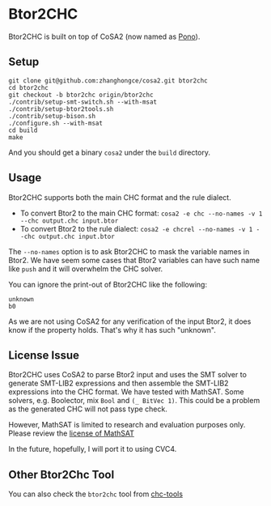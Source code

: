 # Btor2CHC
Btor2CHC is built on top of CoSA2 (now named as [Pono](https://github.com/upscale-project/pono)).

## Setup

```
git clone git@github.com:zhanghongce/cosa2.git btor2chc
cd btor2chc
git checkout -b btor2chc origin/btor2chc
./contrib/setup-smt-switch.sh --with-msat
./contrib/setup-btor2tools.sh
./contrib/setup-bison.sh
./configure.sh --with-msat
cd build
make
```

And you should get a binary `cosa2` under the `build` directory.

## Usage

Btor2CHC supports both the main CHC format and the rule dialect.

* To convert Btor2 to the main CHC format: `cosa2 -e chc --no-names -v 1 --chc output.chc input.btor`
* To convert Btor2 to the rule dialect: `cosa2 -e chcrel --no-names -v 1 --chc output.chc input.btor`

The `--no-names` option is to ask Btor2CHC to mask the variable names in Btor2. We have seem some cases that Btor2 variables can have such name like `push` and it will overwhelm the CHC solver.

You can ignore the print-out of Btor2CHC like the following:
```
unknown
b0
```
As we are not using CoSA2 for any verification of the input Btor2, it does know if the property holds. That's why it has such "unknown".

## License Issue

Btor2CHC uses CoSA2 to parse Btor2 input and uses the SMT solver to generate SMT-LIB2 expressions and then assemble the SMT-LIB2 expressions into the CHC format. We have tested with MathSAT. Some solvers, e.g. Boolector, mix `Bool` and `(_ BitVec 1)`. This could be a problem as the generated CHC will not pass type check.

However, MathSAT is limited to research and evaluation purposes only. Please review the [license of MathSAT](https://mathsat.fbk.eu/download.html)

In the future, hopefully, I will port it to using CVC4.

## Other Btor2Chc Tool

You can also check the `btor2chc` tool from [chc-tools](https://github.com/chc-comp/chc-tools)

